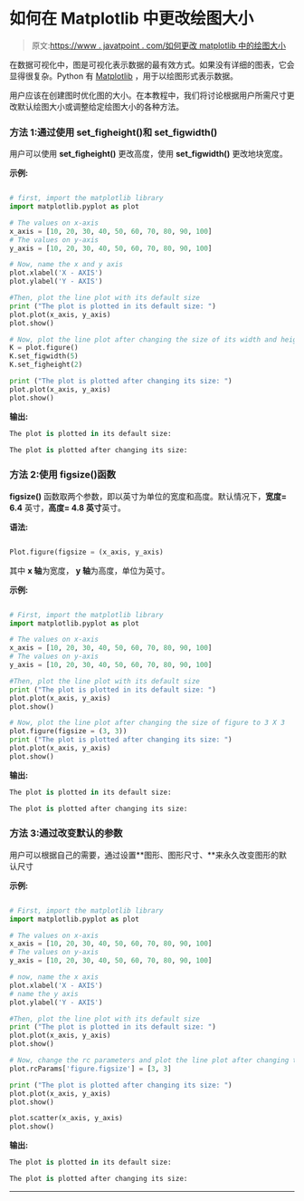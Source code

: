 # 如何在 Matplotlib 中更改绘图大小

> 原文:[https://www . javatpoint . com/如何更改 matplotlib 中的绘图大小](https://www.javatpoint.com/how-to-change-plot-size-in-matplotlib)

在数据可视化中，图是可视化表示数据的最有效方式。如果没有详细的图表，它会显得很复杂。Python 有 [Matplotlib](https://www.javatpoint.com/matplotlib) ，用于以绘图形式表示数据。

用户应该在创建图时优化图的大小。在本教程中，我们将讨论根据用户所需尺寸更改默认绘图大小或调整给定绘图大小的各种方法。

### 方法 1:通过使用 set_figheight()和 set_figwidth()

用户可以使用 **set_figheight()** 更改高度，使用 **set_figwidth()** 更改地块宽度。

**示例:**

```py

# first, import the matplotlib library
import matplotlib.pyplot as plot

# The values on x-axis
x_axis = [10, 20, 30, 40, 50, 60, 70, 80, 90, 100]
# The values on y-axis
y_axis = [10, 20, 30, 40, 50, 60, 70, 80, 90, 100]

# Now, name the x and y axis
plot.xlabel('X - AXIS')
plot.ylabel('Y - AXIS')

#Then, plot the line plot with its default size
print ("The plot is plotted in its default size: ")
plot.plot(x_axis, y_axis)
plot.show()

# Now, plot the line plot after changing the size of its width and height
K = plot.figure()
K.set_figwidth(5)
K.set_figheight(2)

print ("The plot is plotted after changing its size: ")
plot.plot(x_axis, y_axis)
plot.show()

```

**输出:**

```py
The plot is plotted in its default size: 

The plot is plotted after changing its size: 

```

### 方法 2:使用 figsize()函数

**figsize()** 函数取两个参数，即以英寸为单位的宽度和高度。默认情况下，**宽度= 6.4** 英寸，**高度= 4.8 英寸**英寸。

**语法:**

```py

Plot.figure(figsize = (x_axis, y_axis)

```

其中 **x 轴**为宽度， **y 轴**为高度，单位为英寸。

**示例:**

```py

# First, import the matplotlib library
import matplotlib.pyplot as plot

# The values on x-axis
x_axis = [10, 20, 30, 40, 50, 60, 70, 80, 90, 100]
# The values on y-axis
y_axis = [10, 20, 30, 40, 50, 60, 70, 80, 90, 100]

#Then, plot the line plot with its default size
print ("The plot is plotted in its default size: ")
plot.plot(x_axis, y_axis)
plot.show()

# Now, plot the line plot after changing the size of figure to 3 X 3
plot.figure(figsize = (3, 3))
print ("The plot is plotted after changing its size: ")
plot.plot(x_axis, y_axis)
plot.show()

```

**输出:**

```py
The plot is plotted in its default size: 

The plot is plotted after changing its size: 

```

### 方法 3:通过改变默认的参数

用户可以根据自己的需要，通过设置**图形、图形尺寸、**来永久改变图形的默认尺寸

**示例:**

```py

# First, import the matplotlib library
import matplotlib.pyplot as plot

# The values on x-axis
x_axis = [10, 20, 30, 40, 50, 60, 70, 80, 90, 100]
# The values on y-axis
y_axis = [10, 20, 30, 40, 50, 60, 70, 80, 90, 100]

# now, name the x axis
plot.xlabel('X - AXIS')
# name the y axis
plot.ylabel('Y - AXIS')

#Then, plot the line plot with its default size
print ("The plot is plotted in its default size: ")
plot.plot(x_axis, y_axis)
plot.show()

# Now, change the rc parameters and plot the line plot after changing the size.
plot.rcParams['figure.figsize'] = [3, 3]

print ("The plot is plotted after changing its size: ")
plot.plot(x_axis, y_axis)
plot.show()

plot.scatter(x_axis, y_axis)
plot.show()

```

**输出:**

```py
The plot is plotted in its default size: 

The plot is plotted after changing its size: 

```

* * *